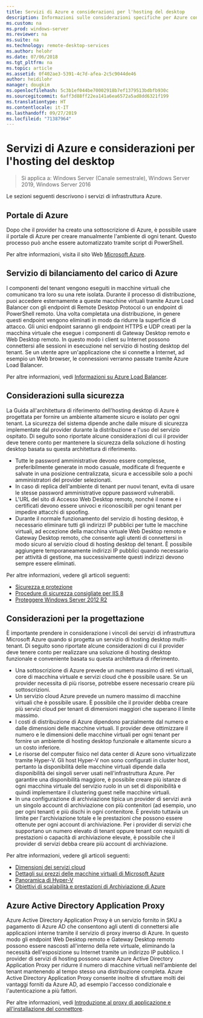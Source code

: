 ```yaml
---
title: Servizi di Azure e considerazioni per l'hosting del desktop
description: Informazioni sulle considerazioni specifiche per Azure con una soluzione di hosting di Desktop remoto.
ms.custom: na
ms.prod: windows-server
ms.reviewer: na
ms.suite: na
ms.technology: remote-desktop-services
ms.author: helohr
ms.date: 07/06/2018
ms.tgt_pltfrm: na
ms.topic: article
ms.assetid: 0f402ae3-5391-4c7d-afea-2c5c9044de46
author: heidilohr
manager: dougkim
ms.openlocfilehash: 5c3b1ef044be70002918b7ef1379513bdbfb930c
ms.sourcegitcommit: 6aff3d88ff22ea141a6ea6572a5ad8dd6321f199
ms.translationtype: HT
ms.contentlocale: it-IT
ms.lasthandoff: 09/27/2019
ms.locfileid: "71387964"
---
```

# <a name="azure-services-and-considerations-for-desktop-hosting"></a>Servizi di Azure e considerazioni per l'hosting del desktop

>Si applica a: Windows Server (Canale semestrale), Windows Server 2019, Windows Server 2016

Le sezioni seguenti descrivono i servizi di infrastruttura Azure.
  
## <a name="azure-portal"></a>Portale di Azure

Dopo che il provider ha creato una sottoscrizione di Azure, è possibile usare il portale di Azure per creare manualmente l'ambiente di ogni tenant. Questo processo può anche essere automatizzato tramite script di PowerShell.  

Per altre informazioni, visita il sito Web [Microsoft Azure](https://www.azure.microsoft.com).
  
## <a name="azure-load-balancer"></a>Servizio di bilanciamento del carico di Azure

I componenti del tenant vengono eseguiti in macchine virtuali che comunicano tra loro su una rete isolata. Durante il processo di distribuzione, puoi accedere esternamente a queste macchine virtuali tramite Azure Load Balancer con gli endpoint di Remote Desktop Protocol o un endpoint di PowerShell remoto. Una volta completata una distribuzione, in genere questi endpoint vengono eliminati in modo da ridurre la superficie di attacco. Gli unici endpoint saranno gli endpoint HTTPS e UDP creati per la macchina virtuale che esegue i componenti di Gateway Desktop remoto e Web Desktop remoto. In questo modo i client su Internet possono connettersi alle sessioni in esecuzione nel servizio di hosting desktop del tenant. Se un utente apre un'applicazione che si connette a Internet, ad esempio un Web browser, le connessioni verranno passate tramite Azure Load Balancer.  
  
Per altre informazioni, vedi [Informazioni su Azure Load Balancer](https://azure.microsoft.com/documentation/articles/virtual-machines-linux-load-balance/).
  
## <a name="security-considerations"></a>Considerazioni sulla sicurezza

La Guida all'architettura di riferimento dell'hosting desktop di Azure è progettata per fornire un ambiente altamente sicuro e isolato per ogni tenant. La sicurezza del sistema dipende anche dalle misure di sicurezza implementate dal provider durante la distribuzione e l'uso del servizio ospitato. Di seguito sono riportate alcune considerazioni di cui il provider deve tenere conto per mantenere la sicurezza della soluzione di hosting desktop basata su questa architettura di riferimento.

- Tutte le password amministrative devono essere complesse, preferibilmente generate in modo casuale, modificate di frequente e salvate in una posizione centralizzata, sicura e accessibile solo a pochi amministratori del provider selezionati.  
- In caso di replica dell'ambiente di tenant per nuovi tenant, evita di usare le stesse password amministrative oppure password vulnerabili.
- L'URL del sito di Accesso Web Desktop remoto, nonché il nome e i certificati devono essere univoci e riconoscibili per ogni tenant per impedire attacchi di spoofing.  
- Durante il normale funzionamento del servizio di hosting desktop, è necessario eliminare tutti gli indirizzi IP pubblici per tutte le macchine virtuali, ad eccezione della macchina virtuale Web Desktop remoto e Gateway Desktop remoto, che consente agli utenti di connettersi in modo sicuro al servizio cloud di hosting desktop del tenant. È possibile aggiungere temporaneamente indirizzi IP pubblici quando necessario per attività di gestione, ma successivamente questi indirizzi devono sempre essere eliminati.  
  
Per altre informazioni, vedere gli articoli seguenti:

- [Sicurezza e protezione](https://docs.microsoft.com/previous-versions/windows/it-pro/windows-server-2012-R2-and-2012/hh831778(v=ws.11))  
- [Procedure di sicurezza consigliate per IIS 8](https://docs.microsoft.com/previous-versions/windows/it-pro/windows-server-2012-R2-and-2012/jj635855(v=ws.11))  
- [Proteggere Windows Server 2012 R2](https://docs.microsoft.com/previous-versions/windows/it-pro/windows-server-2012-R2-and-2012/hh831360(v=ws.11))  
  
## <a name="design-considerations"></a>Considerazioni per la progettazione

È importante prendere in considerazione i vincoli dei servizi di infrastruttura Microsoft Azure quando si progetta un servizio di hosting desktop multi-tenant. Di seguito sono riportate alcune considerazioni di cui il provider deve tenere conto per realizzare una soluzione di hosting desktop funzionale e conveniente basata su questa architettura di riferimento.  
  
- Una sottoscrizione di Azure prevede un numero massimo di reti virtuali, core di macchina virtuale e servizi cloud che è possibile usare. Se un provider necessita di più risorse, potrebbe essere necessario creare più sottoscrizioni.
- Un servizio cloud Azure prevede un numero massimo di macchine virtuali che è possibile usare. È possibile che il provider debba creare più servizi cloud per tenant di dimensioni maggiori che superano il limite massimo.  
- I costi di distribuzione di Azure dipendono parzialmente dal numero e dalle dimensioni delle macchine virtuali. Il provider deve ottimizzare il numero e le dimensioni delle macchine virtuali per ogni tenant per fornire un ambiente di hosting desktop funzionale e altamente sicuro a un costo inferiore.  
- Le risorse del computer fisico nel data center di Azure sono virtualizzate tramite Hyper-V. Gli host Hyper-V non sono configurati in cluster host, pertanto la disponibilità delle macchine virtuali dipende dalla disponibilità dei singoli server usati nell'infrastruttura Azure. Per garantire una disponibilità maggiore, è possibile creare più istanze di ogni macchina virtuale del servizio ruolo in un set di disponibilità e quindi implementare il clustering guest nelle macchine virtuali.  
- In una configurazione di archiviazione tipica un provider di servizi avrà un singolo account di archiviazione con più contenitori (ad esempio, uno per ogni tenant) e più dischi in ogni contenitore. È previsto tuttavia un limite per l'archiviazione totale e le prestazioni che possono essere ottenute per ogni account di archiviazione. Per i provider di servizi che supportano un numero elevato di tenant oppure tenant con requisiti di prestazioni o capacità di archiviazione elevate, è possibile che il provider di servizi debba creare più account di archiviazione.  
  
Per altre informazioni, vedere gli articoli seguenti:

- [Dimensioni dei servizi cloud](https://docs.microsoft.com/azure/cloud-services/cloud-services-sizes-specs)  
- [Dettagli sui prezzi delle macchine virtuali di Microsoft Azure](https://azure.microsoft.com/pricing/details/virtual-machines/)  
- [Panoramica di Hyper-V](https://docs.microsoft.com/previous-versions/windows/it-pro/windows-server-2012-R2-and-2012/hh831531(v=ws.11))  
- [Obiettivi di scalabilità e prestazioni di Archiviazione di Azure](https://docs.microsoft.com/azure/storage/common/storage-scalability-targets)  

## <a name="azure-active-directory-application-proxy"></a>Azure Active Directory Application Proxy

Azure Active Directory Application Proxy è un servizio fornito in SKU a pagamento di Azure AD che consentono agli utenti di connettersi alle applicazioni interne tramite il servizio di proxy inverso di Azure. In questo modo gli endpoint Web Desktop remoto e Gateway Desktop remoto possono essere nascosti all'interno della rete virtuale, eliminando la necessità dell'esposizione su Internet tramite un indirizzo IP pubblico. I provider di servizi di hosting possono usare Azure Active Directory Application Proxy per ridurre il numero di macchine virtuali nell'ambiente del tenant mantenendo al tempo stesso una distribuzione completa. Azure Active Directory Application Proxy consente inoltre di sfruttare molti dei vantaggi forniti da Azure AD, ad esempio l'accesso condizionale e l'autenticazione a più fattori.

Per altre informazioni, vedi [Introduzione al proxy di applicazione e all'installazione del connettore](https://docs.microsoft.com/azure/active-directory/manage-apps/application-proxy-enable).